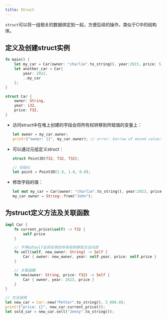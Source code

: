 ```yaml
---
title: Struct
---
```

`struct`可以将一组相关的数据绑定到一起，方便后续的操作，类似于C中的结构体。

## 定义及创建struct实例

```rust
fn main() {
    let my_car = Car{owner: "charlie".to_string(), year:2023, price: 5_000.0};
    let another_car = Car{
        year: 2022,
        ..my_car
    };
}

struct Car {
    owner: String,
    year: i32,
    price: f32,
}
```

- 访问struct中在堆上创建的字段会将所有权转移到所赋值的变量上：
  ```rust
  let owner = my_car.owner;
  print!("owner: {}", my_car.owner); // error: borrow of moved value: `my_car.owner`
  ```
- 可以通过元组定义struct：
  ```rust
  struct Point3D(f32, f32, f32);

  // 初始化
  let point = Point3D(1.0, 1.0, 0.0);
  ```
- 修改字段的值：
  ```rust
  let mut my_car = Car{owner: "charlie".to_string(), year:2023, price: 5_000.0};
  my_car.owner = String::from("John");
  ```

## 为struct定义方法及关联函数

```rust
impl Car {
    fn current_price(&self) -> f32 {
        self.price
    }

    // 不带&的self会将实例的所有权转移到方法内部
    fn sell(self, new_owner: String) -> Self {
        Car { owner: new_owner, year: self.year, price: self.price }
    }

    // 关联函数
    fn new(owner: String, price: f32) -> Self {
        Car { owner, year: 2023, price }
    }
}

// 方法调用
let new_car = Car::new("Petter".to_string(), 3_000.0);
print!("price: {}", new_car.current_price());
let sold_car = new_car.sell("Jenny".to_string());
```